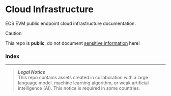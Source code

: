 # Cloud Infrastructure
EOS EVM public endpoint cloud infrastructure documentation.

> [!CAUTION]
> This repo is **public**, do not document [sensitive information](https://github.com/eosnetworkfoundation/engineering/blob/main/standards/secrets.md) here!

### Index

***
> **_Legal Notice_**  
> This repo contains assets created in collaboration with a large language model, machine learning algorithm, or weak artificial intelligence (AI). This notice is required in some countries.
